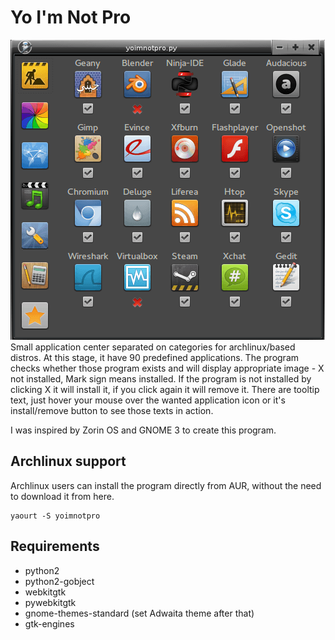 Yo I'm Not Pro
=====
<img src="ui/yoimnotpro_preview.png" alt="" /><br/>
Small application center separated on categories for archlinux/based distros. At this stage, it have 90 predefined applications.
The program checks whether those program exists and will display appropriate image - X not installed, Mark sign means installed. If the program is not installed by clicking X it will install it, if you click again it will remove it. There are tooltip text, just hover your mouse over the wanted application icon or it's install/remove button to see those texts in action.

I was inspired by Zorin OS and GNOME 3 to create this program.
## Archlinux support
Archlinux users can install the program directly from AUR, without the need to download it from here.

    yaourt -S yoimnotpro

## Requirements

* python2
* python2-gobject
* webkitgtk
* pywebkitgtk
* gnome-themes-standard  (set Adwaita theme after that)
* gtk-engines